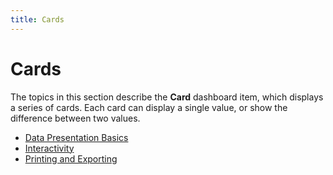 ```yaml
---
title: Cards
---
```

# Cards
The topics in this section describe the **Card** dashboard item, which displays a series of cards. Each card can display a single value, or show the difference between two values.
* [Data Presentation Basics](../../../../dashboard-for-desktop/articles/dashboard-viewer/dashboard-items/cards/data-presentation-basics.md)
* [Interactivity](../../../../dashboard-for-desktop/articles/dashboard-viewer/dashboard-items/cards/interactivity.md)
* [Printing and Exporting](../../../../dashboard-for-desktop/articles/dashboard-viewer/dashboard-items/cards/printing-and-exporting.md)